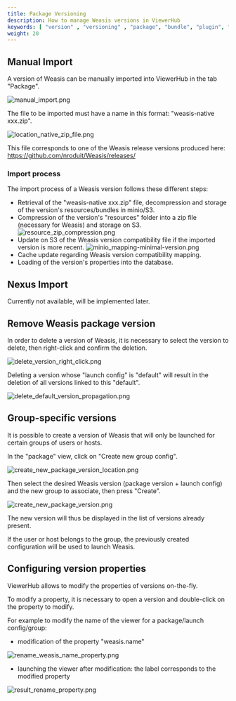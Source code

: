 ```yaml
---
title: Package Versioning
description: How to manage Weasis versions in ViewerHub
keywords: [ "version" , "versioning" , "package", "bundle", "plugin", "minio", "s3", "release"]
weight: 20
---
```


## Manual Import

A version of Weasis can be manually imported into ViewerHub in the tab "Package".

![manual_import.png](/viewer-hub/weasis_versioning/manual_import.png)

The file to be imported must have a name in this format: "weasis-native xxx.zip".

![location_native_zip_file.png](/viewer-hub/weasis_versioning/location_native_zip_file.png)

This file corresponds to one of the Weasis release versions produced here: https://github.com/nroduit/Weasis/releases/

### Import process

The import process of a Weasis version follows these different steps:
- Retrieval of the "weasis-native xxx.zip" file, decompression and storage of the version's resources/bundles in minio/S3.
- Compression of the version's "resources" folder into a zip file (necessary for Weasis) and storage on S3.
![resource_zip_compression.png](/viewer-hub/weasis_versioning/resource_zip_compression.png)
- Update on S3 of the Weasis version compatibility file if the imported version is more recent.
![minio_mapping-minimal-version.png](/viewer-hub/weasis_versioning/minio_mapping-minimal-version.png)
- Cache update regarding Weasis version compatibility mapping.
- Loading of the version's properties into the database.

## Nexus Import

Currently not available, will be implemented later.

## Remove Weasis package version

In order to delete a version of Weasis, it is necessary to select the version to delete, then right-click and confirm the deletion.

![delete_version_right_click.png](/viewer-hub/weasis_versioning/delete_version_right_click.png)

Deleting a version whose "launch config" is "default" will result in the deletion of all versions linked to this "default".

![delete_default_version_propagation.png](/viewer-hub/weasis_versioning/delete_default_version_propagation.png)

## Group-specific versions

It is possible to create a version of Weasis that will only be launched for certain groups of users or hosts.

In the "package" view, click on "Create new group config".

![create_new_package_version_location.png](/viewer-hub/weasis_versioning/create_new_package_version_location.png)

Then select the desired Weasis version (package version + launch config) and the new group to associate, then press "Create".

![create_new_package_version.png](/viewer-hub/weasis_versioning/create_new_package_version.png)

The new version will thus be displayed in the list of versions already present.

If the user or host belongs to the group, the previously created configuration will be used to launch Weasis.

## Configuring version properties

ViewerHub allows to modify the properties of versions on-the-fly.

To modify a property, it is necessary to open a version and double-click on the property to modify.

For example to modify the name of the viewer for a package/launch config/group:

- modification of the property "weasis.name"

![rename_weasis_name_property.png](/viewer-hub/weasis_versioning/rename_weasis_name_property.png)

- launching the viewer after modification: the label corresponds to the modified property

![result_rename_property.png](/viewer-hub/weasis_versioning/result_rename_property.png)

